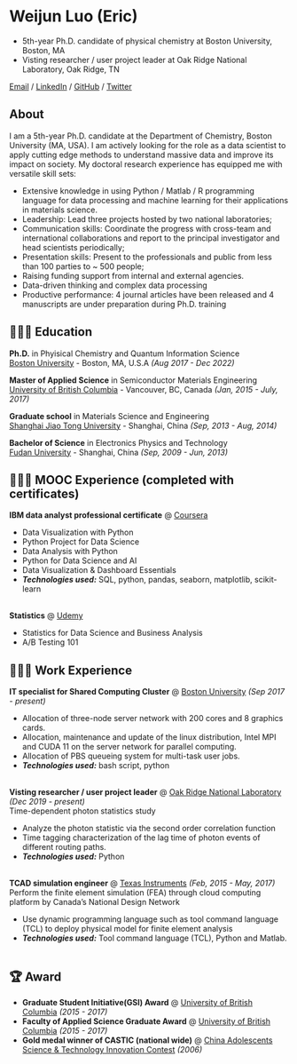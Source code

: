 # Weijun Luo (Eric)

- 5th-year Ph.D. candidate of physical chemistry at Boston University, Boston, MA <br>
- Visting researcher / user project leader at Oak Ridge National Laboratory, Oak Ridge, TN <br>

[Email](mailto:ericluoweijun2007cool@gmail.com)  / [LinkedIn](https://www.linkedin.com/in/weijun-eric-luo/) / [GitHub](https://github.com/arenasluo/) / [Twitter](https://twitter.com/arenasluo/) 

## About
I am a 5th-year Ph.D. candidate at the Department of Chemistry, Boston University (MA, USA). I am actively looking for the role as a data scientist to apply cutting edge methods to understand massive data and improve its impact on society. My doctoral research experience has equipped me with versatile skill sets:
- Extensive knowledge in using Python / Matlab / R programming language for data processing and machine learning for their applications in materials science.
- Leadership: Lead three projects hosted by two national laboratories;
- Communication skills: Coordinate the progress with cross-team and international collaborations and report to the principal investigator and head scientists periodically;
- Presentation skills: Present to the professionals and public from less than 100 parties to ~ 500 people;
- Raising funding support from internal and external agencies.
- Data-driven thinking and complex data processing
- Productive performance: 4 journal articles have been released and 4 manuscripts are under preparation during Ph.D. training


## 👩🏼‍🎓 Education

**Ph.D.** in Phyisical Chemistry and Quantum Information Science <br>
[Boston University](https://www.bu.edu/) - Boston, MA, U.S.A _(Aug 2017 - Dec 2022)_ <br>

**Master of Applied Science** in Semiconductor Materials Engineering <br>
[University of British Columbia](https://www.ubc.ca/) - Vancouver, BC, Canada _(Jan, 2015 - July, 2017)_

**Graduate school** in Materials Science and Engineering <br>
[Shanghai Jiao Tong University](https://en.sjtu.edu.cn/) - Shanghai, China _(Sep, 2013 - Aug, 2014)_

**Bachelor of Science** in Electronics Physics and Technology<br>
[Fudan University](https://www.fudan.edu.cn/en/) - Shanghai, China _(Sep, 2009 - Jun, 2013)_

## 👩🏼‍💻 MOOC Experience (completed with certificates)
**IBM data analyst professional certificate** @ [Coursera](https://https://www.coursera.org/) <br>
  - Data Visualization with Python
  - Python Project for Data Science
  - Data Analysis with Python
  - Python for Data Science and AI
  - Data Visualization & Dashboard Essentials
  - **_Technologies used:_** SQL, python, pandas, seaborn, matplotlib, scikit-learn
<br><br>

**Statistics** @ [Udemy](https://https://www.coursera.org/) <br>
  -  Statistics for Data Science and Business Analysis 
  -  A/B Testing 101 

## 👩🏼‍💻 Work Experience
**IT specialist for Shared Computing Cluster** @ [Boston University](https://bu.edu/) _(Sep 2017 - present)_ <br>
  - Allocation of three-node server network with 200 cores and 8 graphics cards.
  - Allocation, maintenance and update of the linux distribution, Intel MPI and CUDA 11 on the server network for parallel computing.
  - Allocation of PBS queueing system for multi-task user jobs.
  - **_Technologies used:_** bash script, python
<br><br>

**Visting researcher / user project leader** @ [Oak Ridge National Laboratory](https://www.ornl.gov/staff-profile/weijun-luo/) _(Dec 2019 - present)_ <br>
Time-dependent photon statistics study 
  - Analyze the photon statistic via the second order correlation function 
  - Time tagging characterization of the lag time of photon events of different routing paths.
  - **_Technologies used:_** Python
<br><br>

**TCAD simulation engineer** @ [Texas Instruments](https://www.ti.com/) _(Feb, 2015 - May, 2017)_ <br>
Perform the finite element simulation (FEA) through cloud computing platform by Canada’s National Design Network
  - Use dynamic programming language such as tool command language (TCL) to deploy physical model for finite element analysis
  - **_Technologies used:_** Tool command language (TCL), Python and Matlab.
<br><br>

## 🏆 Award
- **Graduate Student Initiative(GSI) Award** @ [University of British Columbia](https://ubc.ca/) _(2015 - 2017)_ <br>
- **Faculty of Applied Science Graduate Award** @ [University of British Columbia](https://ubc.ca/) _(2015 - 2017)_ <br>
- **Gold medal winner of CASTIC (national wide)** @ [China Adolescents Science & Technology Innovation Contest](https://www.cyscc.org.cn/WhatWeDo/whatWeDo_do.aspx?type=Castic/) _(2006)_ <br>


